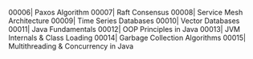 00006| Paxos Algorithm
00007| Raft Consensus
00008| Service Mesh Architecture
00009| Time Series Databases
00010| Vector Databases
00011| Java Fundamentals
00012| OOP Principles in Java
00013| JVM Internals & Class Loading
00014| Garbage Collection Algorithms
00015| Multithreading & Concurrency in Java